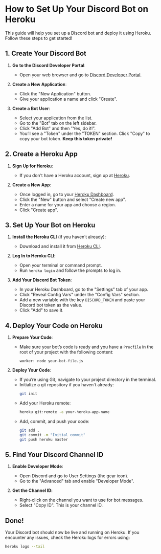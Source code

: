 # How to Set Up Your Discord Bot on Heroku

This guide will help you set up a Discord bot and deploy it using Heroku. Follow these steps to get started!

## 1. Create Your Discord Bot

1. **Go to the Discord Developer Portal**:
   - Open your web browser and go to [Discord Developer Portal](https://discord.com/developers/applications).

2. **Create a New Application**:
   - Click the "New Application" button.
   - Give your application a name and click "Create".

3. **Create a Bot User**:
   - Select your application from the list.
   - Go to the "Bot" tab on the left sidebar.
   - Click "Add Bot" and then "Yes, do it!".
   - You’ll see a "Token" under the "TOKEN" section. Click "Copy" to copy your bot token. **Keep this token private!**

## 2. Create a Heroku App

1. **Sign Up for Heroku**:
   - If you don't have a Heroku account, sign up at [Heroku](https://signup.heroku.com/).

2. **Create a New App**:
   - Once logged in, go to your [Heroku Dashboard](https://dashboard.heroku.com/).
   - Click the "New" button and select "Create new app".
   - Enter a name for your app and choose a region.
   - Click "Create app".

## 3. Set Up Your Bot on Heroku

1. **Install the Heroku CLI** (if you haven’t already):
   - Download and install it from [Heroku CLI](https://devcenter.heroku.com/articles/heroku-cli).

2. **Log In to Heroku CLI**:
   - Open your terminal or command prompt.
   - Run `heroku login` and follow the prompts to log in.

3. **Add Your Discord Bot Token**:
   - In your Heroku Dashboard, go to the "Settings" tab of your app.
   - Click "Reveal Config Vars" under the "Config Vars" section.
   - Add a new variable with the key `DISCORD_TOKEN` and paste your Discord bot token as the value.
   - Click "Add" to save it.

## 4. Deploy Your Code on Heroku

1. **Prepare Your Code**:
   - Make sure your bot’s code is ready and you have a `Procfile` in the root of your project with the following content:
     ```
     worker: node your-bot-file.js
     ```

2. **Deploy Your Code**:
   - If you’re using Git, navigate to your project directory in the terminal.
   - Initialize a git repository if you haven't already:
     ```bash
     git init
     ```
   - Add your Heroku remote:
     ```bash
     heroku git:remote -a your-heroku-app-name
     ```
   - Add, commit, and push your code:
     ```bash
     git add .
     git commit -m "Initial commit"
     git push heroku master
     ```

## 5. Find Your Discord Channel ID

1. **Enable Developer Mode**:
   - Open Discord and go to User Settings (the gear icon).
   - Go to the "Advanced" tab and enable "Developer Mode".

2. **Get the Channel ID**:
   - Right-click on the channel you want to use for bot messages.
   - Select "Copy ID". This is your channel ID.

## Done!

Your Discord bot should now be live and running on Heroku. If you encounter any issues, check the Heroku logs for errors using:

```bash
heroku logs --tail
```
